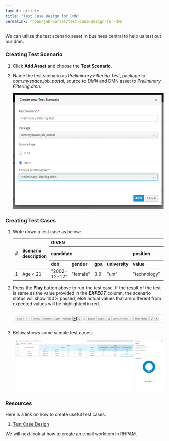 ```yaml
---
layout: article
title: "Test Case Design for DMN"
permalink: rhpam/job-portal/test-case-design-for-dmn
---
```


We can utilize the test scenario asset in business central to help us test out our dmn.

### Creating Test Scenario

1.  Click **Add Asset** and choose the **Test Scenario**.

2.  Name the test scenario as _Preliminary Filtering Test_, package to _com.myspace.job_portal_,
    source to _DMN_ and DMN asset to _Preliminary Filtering.dmn_.

    ![test-scenario-create](../assets/images/business-central/test-scenario-create.png)

### Creating Test Cases

1.  Write down a test case as below:

    <table>
    <thead>
        <tr>
        <th rowspan="3">#</th>
        <th rowspan="3">Scenario description</th>
        <th colspan="5">GIVEN</th>
        <th colspan="3">EXPECT</th>
        </tr>
        <tr>
        <th colspan="4">candidate</th>
        <th>position</th>
        <th>Gender Advantage</th>
        <th>Preliminary Filtering</th>
        <th>University Advantage</th>
        </tr>
        <tr>
            <th>dob</th>
            <th>gender</th>
            <th>gpa</th>
            <th>university</th>
            <th>value</th>
            <th>value</th>
            <th>value</th>
            <th>value</th>
        </tr>
    </thead>
    <tbody>
        <tr>
        <td>1</td>
        <td>Age < 21</td>
        <td>"2002-12-12"</td>
        <td>"female"</td>
        <td>3.9</td>
        <td>"um"</td>
        <td>"technology"</td>
        <td>0.2</td>
        <td>false</td>
        <td>0.3</td>
        </tr>
    </tbody>
    </table>

2.  Press the **Play** button above to run the test case. If the result of the test is same as the value provided in the **_EXPECT_** column, the scenario status will show 100% passed, else actual values that are different from expected values will be highlighted in red.

    ![test-scenario-play-btn](../assets/images/business-central/test-scenario-play-btn.png)

3.  Below shows some sample test cases:

    ![test-scenario-sample](../assets/images/business-central/test-scenario-sample.png)

### Resources

Here is a link on how to create useful test cases:

1. [Test Case Design](https://nus-cs2103-ay2223s2.github.io/website/se-book-adapted/chapters/testCaseDesign.html)

We will next look at how to create an email workitem in RHPAM.
